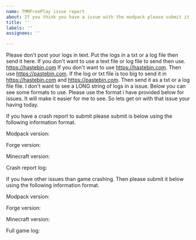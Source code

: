 ```yaml
---
name: TMMFreePlay issue report
about: If you think you have a issue with the modpack please submit it here.
title: ''
labels: ''
assignees: ''

---
```


Please don't post your logs in text. Put the logs in a txt or a log file then send it here. If you don't want to use a text file or log file to send then use. https://hastebin.com
If you don't want to use https://hastebin.com. Then use https://pastebin.com. If the log or txt file is too big to send it in https://hastebin.com and https://pastebin.com. Then send it as a txt or a log file file. I don't want to see a LONG string of logs in a issue. Below you can see some formats to use. Please use the format i have provided below for issues. It will make it easier for me to see. So lets get on with that issue your having today.

If you have a crash report to submit please submit is below using the following information format.

Modpack version:

Forge version:

Minecraft version:

Crash report log:

If you have other issues than game crashing. Then please submit it below using the following information format.

Modpack version:

Forge version:

Minecraft version:

Full game log:
